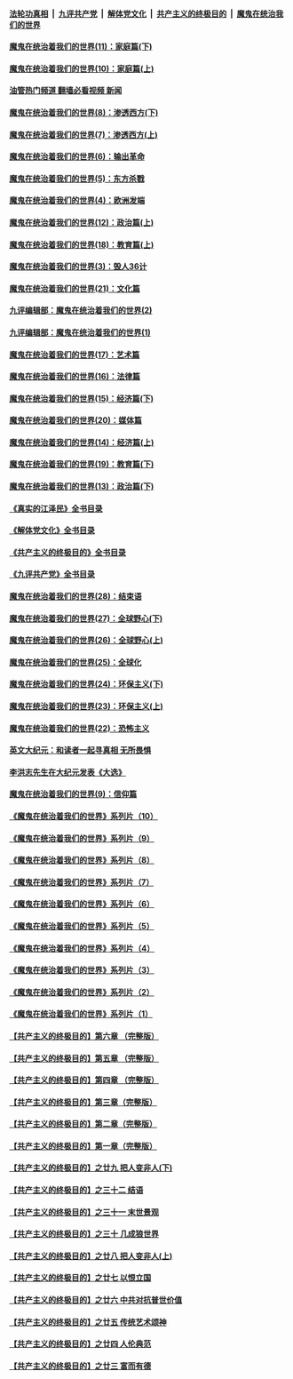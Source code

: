 ####  [法轮功真相](../../../../basic/blob/master/README.md?t=11151302) &nbsp;|&nbsp; [九评共产党](../../../../9ping.md/blob/master/README.md?t=11151302) &nbsp;|&nbsp; [解体党文化](../../../../jtdwh.md/blob/master/README.md?t=11151302)  &nbsp;|&nbsp; [共产主义的终极目的](../../../../gczydzjmd.md/blob/master/README.md?t=11151302) &nbsp;|&nbsp; [魔鬼在统治我们的世界](../../../../mgztzwmdsj.md/blob/master/README.md?t=11151302) 

#### [魔鬼在统治着我们的世界(11)：家庭篇(下)](../pages/nsc422/n10440961.md?t=11151302) 

#### [魔鬼在统治着我们的世界(10)：家庭篇(上)](../pages/nsc422/n10435448.md?t=11151302) 

#### [油管热门频道 翻墙必看视频 新闻](http://129.146.143.75:81/youtube.html?11151302)

#### [魔鬼在统治着我们的世界(8)：渗透西方(下)](../pages/nsc422/n10429603.md?t=11151302) 

#### [魔鬼在统治着我们的世界(7)：渗透西方(上)](../pages/nsc422/n10426013.md?t=11151302) 

#### [魔鬼在统治着我们的世界(6)：输出革命](../pages/nsc422/n10421536.md?t=11151302) 

#### [魔鬼在统治着我们的世界(5)：东方杀戮](../pages/nsc422/n10417707.md?t=11151302) 

#### [魔鬼在统治着我们的世界(4)：欧洲发端](../pages/nsc422/n10414890.md?t=11151302) 

#### [魔鬼在统治着我们的世界(12)：政治篇(上)](../pages/nsc422/n10444576.md?t=11151302) 

#### [魔鬼在统治着我们的世界(18)：教育篇(上)](../pages/nsc422/n10526970.md?t=11151302) 

#### [魔鬼在统治着我们的世界(3)：毁人36计](../pages/nsc422/n10411583.md?t=11151302) 

#### [魔鬼在统治着我们的世界(21)：文化篇](../pages/nsc422/n10597706.md?t=11151302) 

#### [九评编辑部：魔鬼在统治着我们的世界(2)](../pages/nsc422/n10410036.md?t=11151302) 

#### [九评编辑部：魔鬼在统治着我们的世界(1)](../pages/nsc422/n10406825.md?t=11151302) 

#### [魔鬼在统治着我们的世界(17)：艺术篇](../pages/nsc422/n10499093.md?t=11151302) 

#### [魔鬼在统治着我们的世界(16)：法律篇](../pages/nsc422/n10485969.md?t=11151302) 

#### [魔鬼在统治着我们的世界(15)：经济篇(下)](../pages/nsc422/n10469975.md?t=11151302) 

#### [魔鬼在统治着我们的世界(20)：媒体篇](../pages/nsc422/n10586579.md?t=11151302) 

#### [魔鬼在统治着我们的世界(14)：经济篇(上)](../pages/nsc422/n10457370.md?t=11151302) 

#### [魔鬼在统治着我们的世界(19)：教育篇(下)](../pages/nsc422/n10564808.md?t=11151302) 

#### [魔鬼在统治着我们的世界(13)：政治篇(下)](../pages/nsc422/n10448270.md?t=11151302) 

#### [《真实的江泽民》全书目录](../pages/nsc422/n13721399.md?t=11151302) 

#### [《解体党文化》全书目录](../pages/nsc422/n13721157.md?t=11151302) 

#### [《共产主义的终极目的》全书目录](../pages/nsc422/n13721048.md?t=11151302) 

#### [《九评共产党》全书目录](../pages/nsc422/n13708085.md?t=11151302) 

#### [魔鬼在统治着我们的世界(28)：结束语](../pages/nsc422/n10936246.md?t=11151302) 

#### [魔鬼在统治着我们的世界(27)：全球野心(下)](../pages/nsc422/n10928319.md?t=11151302) 

#### [魔鬼在统治着我们的世界(26)：全球野心(上)](../pages/nsc422/n10900318.md?t=11151302) 

#### [魔鬼在统治着我们的世界(25)：全球化](../pages/nsc422/n10788205.md?t=11151302) 

#### [魔鬼在统治着我们的世界(24)：环保主义(下)](../pages/nsc422/n10695307.md?t=11151302) 

#### [魔鬼在统治着我们的世界(23)：环保主义(上)](../pages/nsc422/n10688613.md?t=11151302) 

#### [魔鬼在统治着我们的世界(22)：恐怖主义](../pages/nsc422/n10614727.md?t=11151302) 

#### [英文大纪元：和读者一起寻真相 无所畏惧](../pages/nsc422/n12542027.md?t=11151302) 

#### [李洪志先生在大纪元发表《大选》](../pages/nsc422/n12534746.md?t=11151302) 

#### [魔鬼在统治着我们的世界(9)：信仰篇](../pages/nsc422/n10432159.md?t=11151302) 

#### [《魔鬼在统治着我们的世界》系列片（10）](../pages/nsc422/n12292670.md?t=11151302) 

#### [《魔鬼在统治着我们的世界》系列片（9）](../pages/nsc422/n12290859.md?t=11151302) 

#### [《魔鬼在统治着我们的世界》系列片（8）](../pages/nsc422/n12287445.md?t=11151302) 

#### [《魔鬼在统治着我们的世界》系列片（7）](../pages/nsc422/n12283425.md?t=11151302) 

#### [《魔鬼在统治着我们的世界》系列片（6）](../pages/nsc422/n12282314.md?t=11151302) 

#### [《魔鬼在统治着我们的世界》系列片（5）](../pages/nsc422/n12281419.md?t=11151302) 

#### [《魔鬼在统治着我们的世界》系列片（4）](../pages/nsc422/n12274024.md?t=11151302) 

#### [《魔鬼在统治着我们的世界》系列片（3）](../pages/nsc422/n12271322.md?t=11151302) 

#### [《魔鬼在统治着我们的世界》系列片（2）](../pages/nsc422/n12269049.md?t=11151302) 

#### [《魔鬼在统治着我们的世界》系列片（1）](../pages/nsc422/n12267575.md?t=11151302) 

#### [【共产主义的终极目的】第六章 （完整版）](../pages/nsc422/n11428913.md?t=11151302) 

#### [【共产主义的终极目的】第五章 （完整版）](../pages/nsc422/n11428912.md?t=11151302) 

#### [【共产主义的终极目的】第四章 （完整版）](../pages/nsc422/n11428907.md?t=11151302) 

#### [【共产主义的终极目的】第三章（完整版）](../pages/nsc422/n11428848.md?t=11151302) 

#### [【共产主义的终极目的】第二章（完整版）](../pages/nsc422/n11428831.md?t=11151302) 

#### [【共产主义的终极目的】第一章（完整版）](../pages/nsc422/n11417651.md?t=11151302) 

#### [【共产主义的终极目的】之廿九 把人变非人(下)](../pages/nsc422/n11344140.md?t=11151302) 

#### [【共产主义的终极目的】之三十二 结语](../pages/nsc422/n11360535.md?t=11151302) 

#### [【共产主义的终极目的】之三十一 末世景观](../pages/nsc422/n11351129.md?t=11151302) 

#### [【共产主义的终极目的】之三十 几成狼世界](../pages/nsc422/n11348280.md?t=11151302) 

#### [【共产主义的终极目的】之廿八 把人变非人(上)](../pages/nsc422/n11340492.md?t=11151302) 

#### [【共产主义的终极目的】之廿七 以恨立国](../pages/nsc422/n11336944.md?t=11151302) 

#### [【共产主义的终极目的】之廿六 中共对抗普世价值](../pages/nsc422/n11324785.md?t=11151302) 

#### [【共产主义的终极目的】之廿五 传统艺术颂神](../pages/nsc422/n11296396.md?t=11151302) 

#### [【共产主义的终极目的】之廿四 人伦典范](../pages/nsc422/n11296397.md?t=11151302) 

#### [【共产主义的终极目的】之廿三 富而有德](../pages/nsc422/n11283598.md?t=11151302) 

<img src='http://gfw-breaker.win/goodnews/indexes/nsc422.md' width='0px' height='0px'/>

